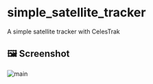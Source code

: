 # simple_satellite_tracker

A simple satellite tracker with CelesTrak

## 🖼️ Screenshot

![main](https://github.com/user-attachments/assets/d8db221c-7b5e-43eb-854d-68a67c8e4cf5)
